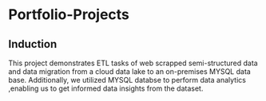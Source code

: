 # Portfolio-Projects

## Induction

 This project demonstrates ETL tasks of web scrapped semi-structured data  and 
data migration from a cloud data lake to an on-premises MYSQL data base.
Additionally, we utilized MYSQL databse to perform data analytics 
,enabling us to get informed data insights from the dataset.




 
